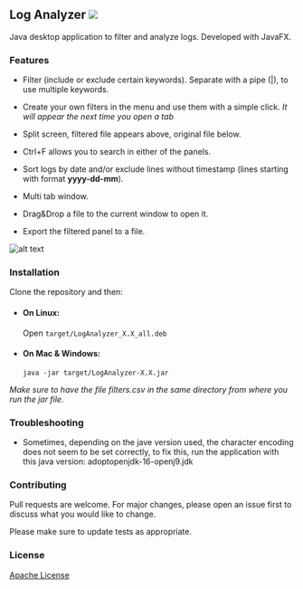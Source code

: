 ## Log Analyzer   [<img src="https://github.com/muilpp/log-analyzer/workflows/Java%20CI%20with%20Maven/badge.svg?branch=main">](https://github.com/muilpp/log-analyzer/actions?query=workflow%3A%22Java+CI+with+Maven%22)

Java desktop application to filter and analyze logs. Developed with JavaFX.

### Features
- Filter (include or exclude certain keywords). Separate with a pipe (|), to use multiple keywords.

- Create your own filters in the menu and use them with a simple click. *It will appear the next time you open a tab*

- Split screen, filtered file appears above, original file below. 

- Ctrl+F allows you to search in either of the panels.

- Sort logs by date and/or exclude lines without timestamp (lines starting with format **yyyy-dd-mm**).

- Multi tab window.

- Drag&Drop a file to the current window to open it.

- Export the filtered panel to a file.


![alt text](https://raw.githubusercontent.com/muilpp/log-analyzer/main/Screenshot.png)

### Installation

Clone the repository and then:

- #### On Linux:

  Open ```target/LogAnalyzer_X.X_all.deb ```

- #### On Mac & Windows: 
  ```java -jar target/LogAnalyzer-X.X.jar ```

*Make sure to have the file *filters.csv* in the same directory from where you run the jar file.*

### Troubleshooting

- Sometimes, depending on the jave version used, the character encoding does not seem to be set correctly, to fix this, run the application with this java version: adoptopenjdk-16-openj9.jdk

### Contributing
Pull requests are welcome. For major changes, please open an issue first to discuss what you would like to change.

Please make sure to update tests as appropriate.

### License
[Apache License](https://github.com/muilpp/log-analyzer/blob/main/LICENSE)
